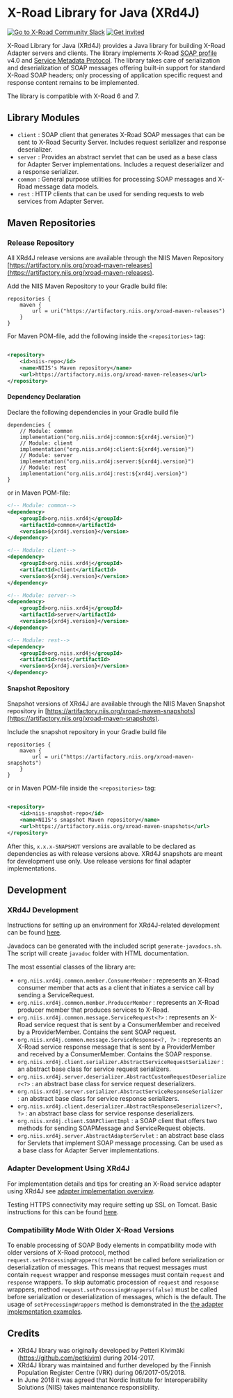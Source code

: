 # X-Road Library for Java (XRd4J)

[![Go to X-Road Community Slack](https://img.shields.io/badge/Go%20to%20Community%20Slack-grey.svg)](https://jointxroad.slack.com/)
[![Get invited](https://img.shields.io/badge/No%20Slack-Get%20invited-green.svg)](https://x-road.global/community)

X-Road Library for Java (XRd4J) provides a Java library for building X-Road Adapter servers and clients. The library
implements
X-Road [SOAP profile](https://github.com/nordic-institute/X-Road/blob/master/doc/Protocols/pr-mess_x-road_message_protocol.md)
v4.0
and [Service Metadata Protocol](https://github.com/nordic-institute/X-Road/blob/master/doc/Protocols/pr-meta_x-road_service_metadata_protocol.md).
The library takes care of serialization and deserialization of SOAP messages offering built-in support for standard
X-Road SOAP headers; only processing of application specific request and response content remains to be implemented.

The library is compatible with X-Road 6 and 7.

## Library Modules

* `client` : SOAP client that generates X-Road SOAP messages that can be sent to X-Road Security Server. Includes
  request serializer and response deserializer.
* `server` : Provides an abstract servlet that can be used as a base class for Adapter Server implementations. Includes
  a request deserializer and a response serializer.
* `common` : General purpose utilities for processing SOAP messages and X-Road message data models.
* `rest` : HTTP clients that can be used for sending requests to web services from Adapter Server.

## Maven Repositories

### Release Repository

All XRd4J release versions are available through the NIIS Maven
Repository [https://artifactory.niis.org/xroad-maven-releases](https://artifactory.niis.org/xroad-maven-releases).

Add the NIIS Maven Repository to your Gradle build file:

```
repositories {
    maven {
        url = uri("https://artifactory.niis.org/xroad-maven-releases")
    }
}
```

For Maven POM-file, add the following inside the `<repositories>` tag:

```XML

<repository>
    <id>niis-repo</id>
    <name>NIIS's Maven repository</name>
    <url>https://artifactory.niis.org/xroad-maven-releases</url>
</repository>
```

#### Dependency Declaration

Declare the following dependencies in your Gradle build file

```
dependencies {
    // Module: common
    implementation("org.niis.xrd4j:common:${xrd4j.version}")
    // Module: client
    implementation("org.niis.xrd4j:client:${xrd4j.version}")
    // Module: server
    implementation("org.niis.xrd4j:server:${xrd4j.version}")
    // Module: rest
    implementation("org.niis.xrd4j:rest:${xrd4j.version}")
}
```

or in Maven POM-file:

```XML
<!-- Module: common-->
<dependency>
    <groupId>org.niis.xrd4j</groupId>
    <artifactId>common</artifactId>
    <version>${xrd4j.version}</version>
</dependency>

<!-- Module: client-->
<dependency>
    <groupId>org.niis.xrd4j</groupId>
    <artifactId>client</artifactId>
    <version>${xrd4j.version}</version>
</dependency>

<!-- Module: server-->
<dependency>
    <groupId>org.niis.xrd4j</groupId>
    <artifactId>server</artifactId>
    <version>${xrd4j.version}</version>
</dependency>

<!-- Module: rest-->
<dependency>
    <groupId>org.niis.xrd4j</groupId>
    <artifactId>rest</artifactId>
    <version>${xrd4j.version}</version>
</dependency>
```

#### Snapshot Repository

Snapshot versions of XRd4J are available through the NIIS Maven Snapshot repository
in [https://artifactory.niis.org/xroad-maven-snapshots](https://artifactory.niis.org/xroad-maven-snapshots).

Include the snapshot repository in your Gradle build file

```
repositories {    
    maven {
        url = uri("https://artifactory.niis.org/xroad-maven-snapshots")
    }
}
```

or in Maven POM-file inside the `<repositories>` tag:

```XML

<repository>
    <id>niis-snapshot-repo</id>
    <name>NIIS's snapshot Maven repository</name>
    <url>https://artifactory.niis.org/xroad-maven-snapshots</url>
</repository>
```

After this, `x.x.x-SNAPSHOT` versions are available to be declared as dependencies as with release versions above. XRd4J
snapshots are meant for development use only. Use release versions for final adapter implementations.

## Development

### XRd4J Development

Instructions for setting up an environment for XRd4J-related development can be
found [here](documentation/Setting-up-Development-Environment.md).

Javadocs can be generated with the included script `generate-javadocs.sh`. The script will create `javadoc` folder with
HTML documentation.

The most essential classes of the library are:

* `org.niis.xrd4j.common.member.ConsumerMember` : represents an X-Road consumer member that acts as a client that
  initiates a service call by sending a ServiceRequest.
* `org.niis.xrd4j.common.member.ProducerMember` : represents an X-Road producer member that produces services to X-Road.
* `org.niis.xrd4j.common.message.ServiceRequest<?>` : represents an X-Road service request that is sent by a
  ConsumerMember and received by a ProviderMember. Contains the sent SOAP request.
* `org.niis.xrd4j.common.message.ServiceResponse<?, ?>` : represents an X-Road service response message that is sent by
  a ProviderMember and received by a ConsumerMember. Contains the SOAP response.
* `org.niis.xrd4j.client.serializer.AbstractServiceRequestSerializer` : an abstract base class for service request
  serializers.
* `org.niis.xrd4j.server.deserializer.AbstractCustomRequestDeserializer<?>` : an abstract base class for service request
  deserializers.
* `org.niis.xrd4j.server.serializer.AbstractServiceResponseSerializer` : an abstract base class for service response
  serializers.
* `org.niis.xrd4j.client.deserializer.AbstractResponseDeserializer<?, ?>` : an abstract base class for service response
  deserializers.
* `org.niis.xrd4j.client.SOAPClientImpl` : a SOAP client that offers two methods for sending SOAPMessage and
  ServiceRequest objects.
* `org.niis.xrd4j.server.AbstractAdapterServlet` : an abstract base class for Servlets that implement SOAP message
  processing. Can be used as a base class for Adapter Server implementations.

### Adapter Development Using XRd4J

For implementation details and tips for creating an X-Road service adapter using XRd4J
see [adapter implementation overview](documentation/adapter-implementation.md).

Testing HTTPS connectivity may require setting up SSL on Tomcat. Basic instructions for this can be
found [here](documentation/Setting-up-SSL-on-Tomcat.md).

### Compatibility Mode With Older X-Road Versions

To enable processing of SOAP Body elements in compatibility mode with older versions of X-Road protocol, method
`request.setProcessingWrappers(true)` must be called before serialization or deserialization of messages. This means
that request messages must contain `request` wrapper and response messages must contain `request` and `response`
wrappers. To skip automatic procession of `request` and `response` wrappers, method
`request.setProcessingWrappers(false)` must be called before serialization or deserialization of messages, which is the
default. The usage of `setProcessingWrappers` method is demonstrated in
the [the adapter implementation examples](documentation/adapter-implementation.md).

## Credits

* XRd4J library was originally developed by Petteri Kivimäki (https://github.com/petkivim) during 2014-2017.
* XRd4J library was maintained and further developed by the Finnish Population Register Centre (VRK) during
  06/2017-05/2018.
* In June 2018 it was agreed that Nordic Institute for Interoperability Solutions (NIIS) takes maintenance
  responsibility.
